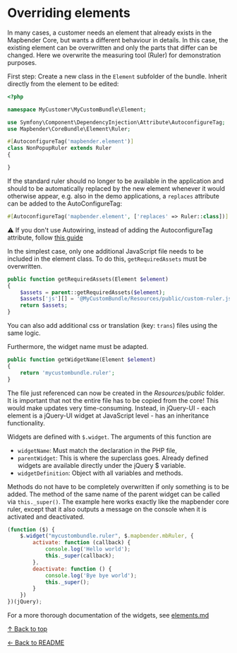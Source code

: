 # Overriding elements

In many cases, a customer needs an element that already exists in the Mapbender Core, but wants a different behaviour in details.
In this case, the existing element can be overwritten and only the parts that differ can be changed. Here we overwrite the measuring tool (Ruler) for demonstration purposes.

First step: Create a new class in the `Element` subfolder of the bundle. Inherit directly from the element to be edited:

```php
<?php

namespace MyCustomer\MyCustomBundle\Element;

use Symfony\Component\DependencyInjection\Attribute\AutoconfigureTag;
use Mapbender\CoreBundle\Element\Ruler;

#[AutoconfigureTag('mapbender.element')]
class NonPopupRuler extends Ruler
{

}
```

If the standard ruler should no longer to be available in the application and should to be automatically replaced by the new element whenever it would otherwise appear, e.g. also in the demo applications, a `replaces` attribute can be added to the AutoConfigureTag:

```php
#[AutoconfigureTag('mapbender.element', ['replaces' => Ruler::class])]
```

:warning: If you don't use Autowiring, instead of adding the AutoconfigureTag attribute, follow [this guide](../architecture/bundles-without-autoconfiguration.md#registering-an-element)

In the simplest case, only one additional JavaScript file needs to be included in the element class. To do this, `getRequiredAssets` must be overwritten.

```php
public function getRequiredAssets(Element $element)
{
    $assets = parent::getRequiredAssets($element);
    $assets['js'][] = '@MyCustomBundle/Resources/public/custom-ruler.js';
    return $assets;
}
```

You can also add additional css or translation (key: `trans`) files using the same logic.

Furthermore, the widget name must be adapted.

```php
public function getWidgetName(Element $element)
{
    return 'mycustombundle.ruler';
}
```

The file just referenced can now be created in the *Resources/public* folder. It is important that not the entire file has to be copied from the core! This would make updates very time-consuming. Instead, in jQuery-UI - each element is a jQuery-UI widget at JavaScript level - has an inheritance functionality.

Widgets are defined with `$.widget`. The arguments of this function are

- `widgetName`: Must match the declaration in the PHP file,
- `parentWidget`: This is where the superclass goes. Already defined widgets are available directly under the jQuery $ variable.
- `widgetDefinition`: Object with all variables and methods.

Methods do not have to be completely overwritten if only something is to be added. The method of the same name of the parent widget can be called via `this._super()`. The example here works exactly like the mapbender core ruler, except that it also outputs a message on the console when it is activated and deactivated.

```js
(function ($) {
    $.widget("mycustombundle.ruler", $.mapbender.mbRuler, {
        activate: function (callback) {
            console.log('Hello world');
            this._super(callback);
        },
        deactivate: function () {
            console.log('Bye bye world');
            this._super();
        }
    })
})(jQuery);
```

For a more thorough documentation of the widgets, see [elements.md](elements.md)

[↑ Back to top](#overriding-elements)

[← Back to README](../README.md)
